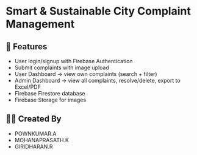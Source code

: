 # Smart & Sustainable City Complaint Management

## 🚀 Features
- User login/signup with Firebase Authentication
- Submit complaints with image upload
- User Dashboard → view own complaints (search + filter)
- Admin Dashboard → view all complaints, resolve/delete, export to Excel/PDF
- Firebase Firestore database
- Firebase Storage for images

## 👨‍💻 Created By
- POWNKUMAR.A
- MOHANAPRASATH.K
- GIRIDHARAN.R
